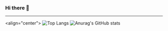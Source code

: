 ### Hi there 👋

---
<align="center">
![Top Langs](https://github-readme-stats.vercel.app/api/top-langs/?username=LeeSuengSub&layout=compact&theme=tokyonight)
![Anurag's GitHub stats](https://github-readme-stats.vercel.app/api?username=LeeSuengSub&theme=monokai&show_icons=monokai)




<!--
**LeeSuengSub/LeeSuengSub** is a ✨ _special_ ✨ repository because its `README.md` (this file) appears on your GitHub profile.

Here are some ideas to get you started:

- 🔭 I’m currently working on ...
- 🌱 I’m currently learning ...
- 👯 I’m looking to collaborate on ...
- 🤔 I’m looking for help with ...
- 💬 Ask me about ...
- 📫 How to reach me: ...
- 😄 Pronouns: ...
- ⚡ Fun fact: ...
-->
